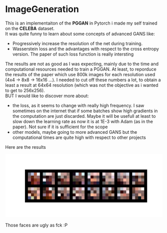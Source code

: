 # ImageGeneration

This is an implementaiton of the **PGGAN** in Pytorch i made my self trained on the **CELEBA** dataset. <br>
It was quite funny to learn about some concepts of advanced GANS like:
* Progressively increase the resolution of the net during training.
* Wasserstein loss and the advantages with respect to the cross entropy version. The paper of such loss function is really intersting

The results are not as good as I was expecting, mainly due to the time and computational resources needed to train a PGGAN. At least, to reporduce the results of the paper which use 800k images for each resolution used (4x4 -> 8x8 -> 16x16 ...). I needed to cut off these numbers a lot, to obtain a least a result at 64x64 resolution (which was not the objective as i wanted to get to 256x256). <br>
BUT I would like to discover more about:
* the loss, as it seems to change with really high frequency. I saw sometimes on the internet that if some batches show high gradients in the computation are just discarded. Maybe it will be usefull at least to slow down the learning rate as now it is at 1E-3 with Adam (as in the paper). Not sure if it is sufficient for the scope
* other models, maybe going to more advanced GANS but the computational times are quite high with respect to other projects

Here are the results

 ![results](results/pggan_results.gif)


 Those faces are ugly as fck :P
